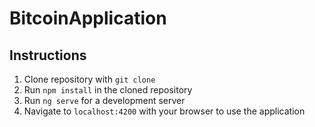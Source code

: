 # BitcoinApplication

## Instructions
1. Clone repository with `git clone`
2. Run `npm install` in the cloned repository
3. Run `ng serve` for a development server 
4. Navigate to `localhost:4200` with your browser to use the application